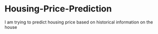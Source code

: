 # Housing-Price-Prediction
I am trying to predict housing price based on historical information on the house
